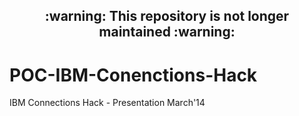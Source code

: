 <h2 align="center">:warning: This repository is not longer maintained :warning:</h2>


POC-IBM-Conenctions-Hack
=========================

IBM Connections Hack - Presentation March'14
